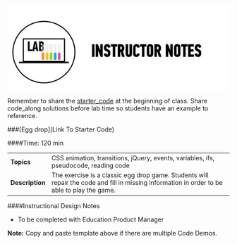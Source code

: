![Exercise - Instructor](../../assets/ICL_icons/instr_lab.png)

Remember to share the [starter_code](starter_code/) at the beginning of class. Share code_along solutions before lab time so students have an example to reference. 


###[Egg drop](Link To Starter Code)

####Time: 120 min

| | |
| ------------- |:-------------|
| __Topics__ | CSS animation, transitions, jQuery, events, variables, ifs, pseudocode, reading code| 
| __Description__| The exercise is a classic egg drop game. Students will repair the code and fill in missing information in order to be able to play the game.|    
 

####Instructional Design Notes 

*	To be completed with Education Product Manager

__Note:__	Copy and paste template above if there are multiple Code Demos. 

